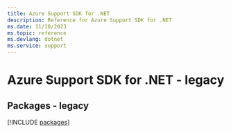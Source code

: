 ```yaml
---
title: Azure Support SDK for .NET
description: Reference for Azure Support SDK for .NET
ms.date: 11/10/2023
ms.topic: reference
ms.devlang: dotnet
ms.service: support
---
```

# Azure Support SDK for .NET - legacy
## Packages - legacy
[!INCLUDE [packages](support-index.md)]